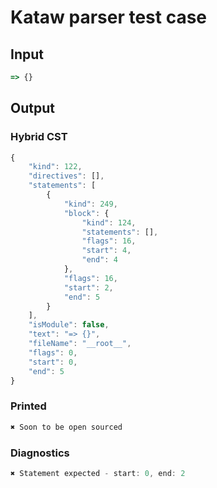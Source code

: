 # Kataw parser test case

## Input

`````js
=> {}
`````

## Output

### Hybrid CST

```javascript
{
    "kind": 122,
    "directives": [],
    "statements": [
        {
            "kind": 249,
            "block": {
                "kind": 124,
                "statements": [],
                "flags": 16,
                "start": 4,
                "end": 4
            },
            "flags": 16,
            "start": 2,
            "end": 5
        }
    ],
    "isModule": false,
    "text": "=> {}",
    "fileName": "__root__",
    "flags": 0,
    "start": 0,
    "end": 5
}
```

### Printed

```javascript
✖ Soon to be open sourced
```

### Diagnostics

```javascript
✖ Statement expected - start: 0, end: 2

```

